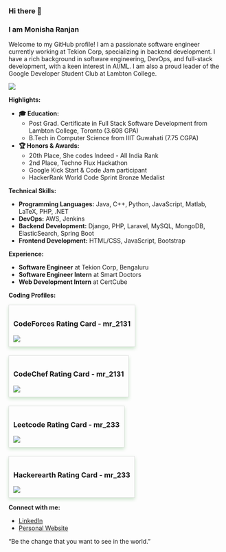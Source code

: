 ### Hi there 👋
### I am Monisha Ranjan

Welcome to my GitHub profile! I am a passionate software engineer currently working at Tekion Corp, specializing in backend development. I have a rich background in software engineering, DevOps, and full-stack development, with a keen interest in AI/ML. I am also a proud leader of the Google Developer Student Club at Lambton College.

<img src='https://github-readme-stats.vercel.app/api?username=scarlet2131&&show_icons=true&title_color=0000FF&icon_color=FFD700&text_color=000000&bg_color=FFFFFF'>

**Highlights:**
- **🎓 Education:** 
  - Post Grad. Certificate in Full Stack Software Development from Lambton College, Toronto (3.608 GPA)
  - B.Tech in Computer Science from IIIT Guwahati (7.75 CGPA)
- **🏆 Honors & Awards:**
  - 20th Place, She codes Indeed - All India Rank
  - 2nd Place, Techno Flux Hackathon
  - Google Kick Start & Code Jam participant
  - HackerRank World Code Sprint Bronze Medalist

**Technical Skills:**
- **Programming Languages:** Java, C++, Python, JavaScript, Matlab, LaTeX, PHP, .NET
- **DevOps:** AWS, Jenkins
- **Backend Development:** Django, PHP, Laravel, MySQL, MongoDB, ElasticSearch, Spring Boot
- **Frontend Development:** HTML/CSS, JavaScript, Bootstrap

**Experience:**
- **Software Engineer** at Tekion Corp, Bengaluru
- **Software Engineer Intern** at Smart Doctors
- **Web Development Intern** at CertCube

**Coding Profiles:**
<div align="left" style="display: flex; flex-wrap: wrap; gap: 20px;">

  <div style="border: 1px solid #ddd; padding: 10px; box-shadow: 0 4px 8px 0 rgba(0, 128, 0, 0.2);">
    <h3>CodeForces Rating Card - mr_2131</h3>
    <img src='https://img.shields.io/badge/dynamic/json?url=https%3A%2F%2Fcodeforces.com%2Fapi%2Fuser.info%3Fhandles%3Dmr_2131&query=%24.result%5B0%5D.rating&logo=codeforces&label=Codeforces&color=green'>
  </div>

  <div style="border: 1px solid #ddd; padding: 10px; box-shadow: 0 4px 8px 0 rgba(0, 128, 0, 0.2);">
    <h3>CodeChef Rating Card - mr_2131</h3>
    <img src='https://img.shields.io/badge/https%3A%2F%2Fimg.shields.io%2Fbadge%2Fany_text-1587-blue?logo=codechef&label=CodeChef'>
  </div>

  <div style="border: 1px solid #ddd; padding: 10px; box-shadow: 0 4px 8px 0 rgba(0, 128, 0, 0.2);">
    <h3>Leetcode Rating Card - mr_233</h3>
    <img src='https://img.shields.io/badge/https%3A%2F%2Fimg.shields.io%2Fbadge%2Fany_text-1583-yellow?logo=leetcode&label=Leetcode'>
  </div>

  <div style="border: 1px solid #ddd; padding: 10px; box-shadow: 0 4px 8px 0 rgba(0, 128, 0, 0.2);">
    <h3>Hackerearth Rating Card - mr_233</h3>
    <img src='https://img.shields.io/badge/https%3A%2F%2Fimg.shields.io%2Fbadge%2Fany_text-1514-red?logo=hackerearth&label=Hackerearth'>
  </div>

</div>

**Connect with me:**
- [LinkedIn](https://www.linkedin.com/in/monisharanjan)
- [Personal Website](https://scarlet2131.github.io)


“Be the change that you want to see in the world.”
